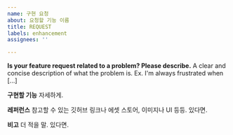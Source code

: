 ```yaml
---
name: 구현 요청
about: 요청할 기능 이름
title: REQUEST
labels: enhancement
assignees: ''

---
```


**Is your feature request related to a problem? Please describe.**
A clear and concise description of what the problem is. Ex. I'm always frustrated when [...]

**구현할 기능**
자세하게.

**레퍼런스**
참고할 수 있는 깃허브 링크나 에셋 스토어, 이미지나 UI 등등. 있다면.

**비고**
더 적을 말. 있다면.
